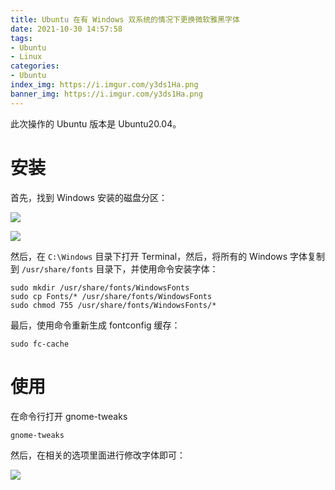 ```yaml
---
title: Ubuntu 在有 Windows 双系统的情况下更换微软雅黑字体
date: 2021-10-30 14:57:58
tags:
- Ubuntu
- Linux
categories:
- Ubuntu
index_img: https://i.imgur.com/y3ds1Ha.png
banner_img: https://i.imgur.com/y3ds1Ha.png
---
```


此次操作的 Ubuntu 版本是 Ubuntu20.04。

# 安装

首先，找到 Windows 安装的磁盘分区：

![](https://i.imgur.com/pZGliv6.png)

![](https://i.imgur.com/j1pUc1X.png)

然后，在 `C:\Windows` 目录下打开 Terminal，然后，将所有的 Windows 字体复制到 `/usr/share/fonts` 目录下，并使用命令安装字体：

```shell
sudo mkdir /usr/share/fonts/WindowsFonts
sudo cp Fonts/* /usr/share/fonts/WindowsFonts
sudo chmod 755 /usr/share/fonts/WindowsFonts/*
```

最后，使用命令重新生成 fontconfig 缓存：

```shell
sudo fc-cache
```

# 使用

在命令行打开 gnome-tweaks

```shell
gnome-tweaks
```

然后，在相关的选项里面进行修改字体即可：

![](https://i.imgur.com/VzUW5hh.png)